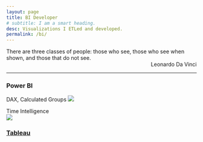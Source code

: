 ```yaml
---
layout: page
title: BI Developer
# subtitle: I am a smart heading.
desc: Visualizations I ETLed and developed.
permalink: /bi/
---
```


<div class="pretty-links">
<div class="lead lead-about">There are three classes of people: those who see, those who see when shown, and those that do not see. <br>
<div style="text-align: right"> Leonardo Da Vinci
<div style="text-align: left">
    
<!-- {::nomarkdown} 
<figure class="site-profile">
    <img src="{{ site.baseurl }}/assets/img/profile.png">
</figure>
{:/} -->


    
--- 
### Power BI
DAX, Calculated Groups 
<img src="{{ site.baseurl }}/assets/img/git.bi1.png">

Time Intelligence   
<img src="{{ site.baseurl }}/assets/img/git.bi2.png">

### [Tableau](https://public.tableau.com/profile/dea.wang#!/)
